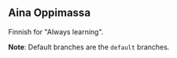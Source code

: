 ## Aina Oppimassa

Finnish for "Always learning".

**Note**: Default branches are the `default` branches.
